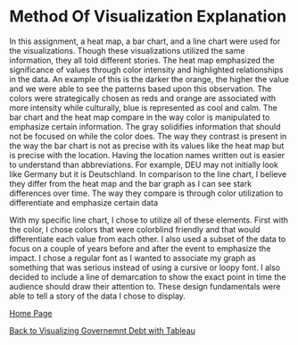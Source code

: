 # Method Of Visualization Explanation 

In this assignment, a heat map, a bar chart, and a line chart were used for the visualizations. Though these visualizations utilized the same information, they all told different stories. The heat map emphasized the significance of values through color intensity and highlighted relationships in the data. An example of this is the darker the orange, the higher the value and we were able to see the patterns based upon this observation. The colors were strategically chosen as reds and orange are associated with more intensity while culturally, blue is represented as cool and calm. The bar chart and the heat map compare in the way color is manipulated to emphasize certain information. The gray solidifies information that should not be focused on while the color does. The way they contrast is present in the way the bar chart is not as precise with its values like the heat map but is precise with the location. Having the location names written out is easier to understand than abbreviations. For example, DEU may not initially look like Germany but it is Deutschland. In comparison to the line chart, I believe they differ from the heat map and the bar graph as I can see stark differences over time. The way they compare is through color utilization to differentiate and emphasize certain data

With my specific line chart, I chose to utilize all of these elements. First with the color, I chose colors that were colorblind friendly and that would differentiate each value from each other. I also used a subset of the data to focus on a couple of years before and after the event to emphasize the impact. I chose a regular font as I wanted to associate my graph as something that was serious instead of using a cursive or loopy font. I also decided to include a line of demarcation to show the exact point in time the audience should draw their attention to. These design fundamentals were able to tell a story of the data I chose to display. 


[Home Page](https://haleena426.github.io/Phillips-Haleena-Portfolio/)

[Back to Visualizing Governemnt Debt with Tableau](https://haleena426.github.io/Phillips-Haleena-Portfolio/assignment2.html)
